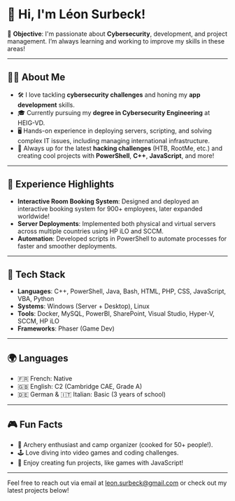 # 👋 Hi, I'm Léon Surbeck!

🎯 **Objective**: I'm passionate about **Cybersecurity**, development, and project management. I’m always learning and working to improve my skills in these areas!

---

## 👨‍💻 **About Me**

- 🛠️ I love tackling **cybersecurity challenges** and honing my **app development** skills.
- 🎓 Currently pursuing my **degree in Cybersecurity Engineering** at HEIG-VD.
- 🖥️ Hands-on experience in deploying servers, scripting, and solving complex IT issues, including managing international infrastructure.
- 🚀 Always up for the latest **hacking challenges** (HTB, RootMe, etc.) and creating cool projects with **PowerShell**, **C++**, **JavaScript**, and more!

---

## 💼 **Experience Highlights**

- **Interactive Room Booking System**: Designed and deployed an interactive booking system for 900+ employees, later expanded worldwide!
- **Server Deployments**: Implemented both physical and virtual servers across multiple countries using HP iLO and SCCM.
- **Automation**: Developed scripts in PowerShell to automate processes for faster and smoother deployments.

---

## 🔧 **Tech Stack**

- **Languages**: C++, PowerShell, Java, Bash, HTML, PHP, CSS, JavaScript, VBA, Python
- **Systems**: Windows (Server + Desktop), Linux
- **Tools**: Docker, MySQL, PowerBI, SharePoint, Visual Studio, Hyper-V, SCCM, HP iLO
- **Frameworks**: Phaser (Game Dev)

---

## 🌍 **Languages**

- 🇫🇷 French: Native
- 🇬🇧 English: C2 (Cambridge CAE, Grade A)
- 🇩🇪 German & 🇮🇹 Italian: Basic (3 years of school)

---

## 🎮 **Fun Facts**

- 🏹 Archery enthusiast and camp organizer (cooked for 50+ people!).
- 🕹️ Love diving into video games and coding challenges.
- 👾 Enjoy creating fun projects, like games with JavaScript!

---

Feel free to reach out via email at [leon.surbeck@gmail.com](mailto:leon.surbeck@gmail.com) or check out my latest projects below!

